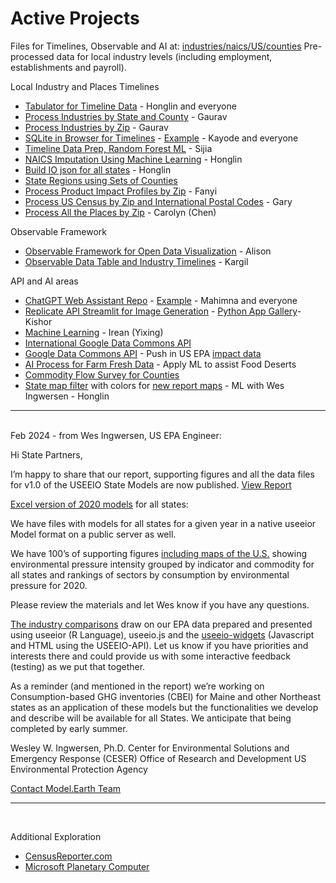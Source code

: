 # Active Projects

Files for Timelines, Observable and AI at: [industries/naics/US/counties](https://github.com/ModelEarth/community-data/tree/master/industries/naics/US/counties)
Pre-processed data for local industry levels (including employment, establishments and payroll).

Local Industry and Places Timelines

- [Tabulator for Timeline Data](/data-pipeline/timelines/tabulator/) - Honglin and everyone
- [Process Industries by State and County](/community-data/process/python/bea) - Gaurav
- [Process Industries by Zip](/community-data/process/naics/) - Gaurav
- [SQLite in Browser for Timelines](/data-pipeline/timelines/sqlite/) - [Example](https://phiresky.github.io/blog/2021/hosting-sqlite-databases-on-github-pages/) - Kayode and everyone
- [Timeline Data Prep, Random Forest ML](/data-pipeline/timelines/prep/all/) - Sijia
- [NAICS Imputation Using Machine Learning](https://github.com/ModelEarth/machine-learning) - Honglin
- [Build IO json for all states](/io/charts/) - Honglin<!-- Zhu -->
- [State Regions using Sets of Counties](/community-data/us/edd/)
- [Process Product Impact Profiles by Zip](/io/template/feed/) - Fanyi
- [Process US Census by Zip and International Postal Codes](/zip/io/#zip=10001) - Gary
- [Process All the Places by Zip](/places) - Carolyn (Chen)

<!--

	mark huang - deep learning

	Overview video
	https://platform.openai.com/docs/actions/introduction

	https://retool.com/component-library

	- 

	[Google Places API]() - Hours of Operation, All The Places Recyclers, BuildingTransparency Manufacturers



	We need to figure out a crosswalk from the Naics6 department of labor data we pull for levels of employment, as it relates to the new 72 sectors the EPA now uses. Previously they used 389 sectors.  The sectors are a fairly close match to the naics values.
-->

Observable Framework

- [Observable Framework for Open Data Visualization](/data-pipeline/timelines/observable) - Alison
- [Observable Data Table and Industry Timelines](/data-pipeline/timelines/observable) - Kargil

API and AI areas

- [ChatGPT Web Assistant Repo](https://github.com/Niek/chatgpt-web) - [Example](https://niek.github.io/chatgpt-web/) - Mahimna and everyone
- [Replicate API Streamlit for Image Generation](/data-pipeline/research/stream) - [Python App Gallery](https://streamlit.io/gallery)- Kishor
- [Machine Learning](https://github.com/ModelEarth/machine-learning) - Irean (Yixing)
- [International Google Data Commons API](/data-pipeline/international/) 
- [Google Data Commons API](https://docs.datacommons.org/api/) - Push in US EPA [impact data](/community/tools/)
- [AI Process for Farm Fresh Data](/community-data/process/python/farmfresh/) - Apply ML to assist Food Deserts
- [Commodity Flow Survey for Counties](https://github.com/modelearth/commodity-flow-survey)
- [State map filter](#geoview=country) with colors for [new report maps](https://figshare.com/collections/USEEIO_State_Models_v1_0_-_Supporting_Figures/7041473) - ML with Wes Ingwersen - Honglin



---
<br>Feb 2024 - from Wes Ingwersen, US EPA Engineer:

Hi State Partners,

I’m happy to share that our report, supporting figures and all the data files for v1.0 of the USEEIO State Models are now published. [View Report](https://cfpub.epa.gov/si/si_public_record_Report.cfm?dirEntryId=360453&Lab=CESER)

[Excel version of 2020 models](http://doi.org/10.23719/1530076) for all states:

We have files with models for all states for a given year in a native useeior Model format on a public server as well.

We have 100’s of supporting figures [including maps of the U.S.](https://doi.org/10.6084/m9.figshare.c.7041473) showing environmental pressure intensity grouped by indicator and commodity for all states and rankings of sectors by consumption by environmental pressure for 2020.

Please review the materials and let Wes know if you have any questions.
 
[The industry comparisons](../localsite/info/) draw on our EPA data prepared and presented using useeior (R Language),  useeio.js and the [useeio-widgets](../io/charts/) (Javascript and HTML using the USEEIO-API). Let us know if you have priorities and interests there and could provide us with some interactive feedback (testing) as we put that together.

As a reminder (and mentioned in the report) we’re working on Consumption-based GHG inventories (CBEI) for Maine and other Northeast states as an application of these models but the functionalities we develop and describe will be available for all States. We anticipate that being completed by early summer. 
 

Wesley W. Ingwersen, Ph.D.
Center for Environmental Solutions and Emergency Response (CESER)
Office of Research and Development
US Environmental Protection Agency

[Contact Model.Earth Team](../io/team/)

---
<br>

Additional Exploration
- [CensusReporter.com](https://CensusReporter.com)
- [Microsoft Planetary Computer](https://planetarycomputer.microsoft.com/)

<!--   
[Zipcode files with employment levels](https://github.com/modelearth/community-data/tree/master/us/zipcodes/naics) - Includes nunber of Establishments and Employees 
-->

<!--
Frome several years ago: 

- <a href="../../../localsite/info/#showloc">Industries and Impacts by county</a> - great to also include by zip! 
- [Bureau of Labor Statistics (BLS)](https://www.bls.gov/data/)  
- [Solar Companies](../../localsite/map/#show=solar)   
- [Electric Vehicle Ecosystems](../../localsite/info/#state=GA&show=vehicles)  
- [Commute Times and Walkability](../)  
<br>
-->

<!--
<b>EV Challenge Statements</b>  

1. Where are concentrations of electric and hydrogen vehicle parts manufacturers emerging?  

2. Where are combustion vehicle manufacturers likely to be impacted?  

3. How can we improve the visualization of supply chain inflow and outflow for local impacts on jobs, value added and the environment?  
-->

<!--
<b>Growing EV Ecosystems</b>  

1. University of Georgia - 33 new Proterra electric buses coming in 2021  
1. Georgia Power - Half of system fleet vehicles will be electric by 2030  
1. Hartsfield–Jackson Atlanta International Airport - [GreeningATL](https://www.17sustainabledevelopmentgoals.org/greeningatl-the-most-resilient-airport-globally/)  
1. Lyft partnership pilot program to add 50 EVs  
1. German GEDIA building $85 million [EV Parts Plant near Dalton, GA](https://www.bizjournals.com/atlanta/news/2020/07/29/gedia-automotive-group-plant-dalton-georgia.html)  
1. Korean SK Innovation's $1.6 billion plant adds $960 million [EV battery expansion in Commerce, GA](https://www.bizjournals.com/atlanta/news/2020/06/30/sk-innovation-georgia-electric-vehicle-plant.html)   
-->
